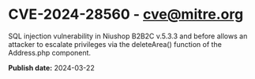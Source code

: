 # CVE-2024-28560 - cve@mitre.org

SQL injection vulnerability in Niushop B2B2C v.5.3.3 and before allows an attacker to escalate privileges via the deleteArea() function of the Address.php component.

**Publish date:** 2024-03-22
